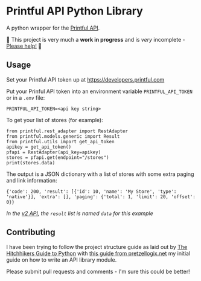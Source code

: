 # Printful API Python Library

A python wrapper for the [Printful API](https://developers.printful.com/docs/).

🚧 This project is very much a **work in progress** and is _very_ incomplete - [Please help!](#contributing) 🚧

## Usage
Set your Printful API token up at https://developers.printful.com

Put your Prinful API token into an environment variable `PRINTFUL_API_TOKEN` or in a `.env` file:
```
PRINTFUL_API_TOKEN=<api key string>
```

To get your list of stores (for example):
```
from printful.rest_adapter import RestAdapter
from printful.models.generic import Result
from printful.utils import get_api_token
apikey = get_api_token()
pfapi = RestAdapter(api_key=apikey)
stores = pfapi.get(endpoint="/stores")
print(stores.data)
```

The output is a JSON dictionary with a list of stores with some extra paging and link information:
```
{'code': 200, 'result': [{'id': 10, 'name': 'My Store', 'type': 'native'}], 'extra': [], 'paging': {'total': 1, 'limit': 20, 'offset': 0}}

```

_In the [v2 API](https://developers.printful.com/docs/v2-beta/), the `result` list is named `data` for this example_

## Contributing

I have been trying to follow the project structure guide as laid out by [The Hitchhikers Guide to Python](https://docs.python-guide.org/writing/structure/) with [this guide from pretzellogix.net](https://www.pretzellogix.net/2021/12/08/how-to-write-a-python3-sdk-library-module-for-a-json-rest-api/) my initial guide on how to write an API library module.

Please submit pull requests and comments - I'm sure this could be better!